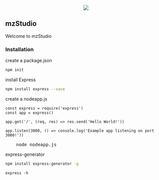 <p align="center">
  <img src="https://github.com/ethereumjs/testrpc/blob/ganache-cli/resources/icons/ganache-cli-128x128.png?raw=true">
</p>

## mzStudio
Welcome to mzStudio

### Installation

create a package.json
```Bash
npm init
```

 install Express
```Bash
npm install express --save
```

create a nodeapp.js
```
const express = require('express')
const app = express()

app.get('/', (req, res) => res.send('Hello World!'))

app.listen(3000, () => console.log('Example app listening on port 3000!'))
```

<pre>
	node nodeapp.js
</pre>

express-generator
```Bash
npm install express-generator -g
```

```
express -h
```


